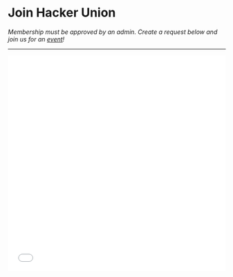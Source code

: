 # Join Hacker Union

*Membership must be approved by an admin. Create a request below and join us for an [event][1]!*

----

<iframe src="/home/guest/apply/index.cgi" width="100%" height="500px" style="border: 0px;"></iframe>

[1]: #/home/guest/join_us.md
